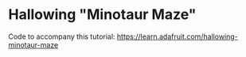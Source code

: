 # Hallowing "Minotaur Maze"

Code to accompany this tutorial:
https://learn.adafruit.com/hallowing-minotaur-maze
